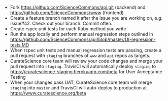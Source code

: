 * Fork https://github.com/ScienceCommons/api.git (backend) and https://github.com/ScienceCommons/www (frontend)
* Create a feature branch named it after the issue you are working on, e.g. issue#42. Check out your branch. Commit often.
* Create rspec unit tests for each Ruby method you write
* Run the app locally and perform manual regression steps outlined in https://github.com/ScienceCommons/api/blob/master/UI-regression-tests.MD
* When rspec unit tests and manual regression tests are passing, create a pull request with `staging` branches of `www` and `api` repos as targets.
* CurateScience core team will review your code changes and merge your pull request into `staging`. TravisCI will automatically deploy `staging` to https://curatescience-staging.herokuapp.com/beta for User Acceptance Testing
* When your changes pass UAT, CurateScience core team will merge `staging` into `master` and TravisCI will auto-deploy to production at https://www.curatescience.org/beta

